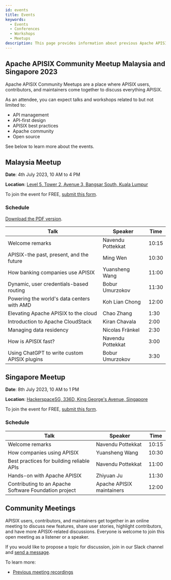 ```yaml
---
id: events
title: Events
keywords:
  - Events
  - Conferences
  - Workshops
  - Meetups
description: This page provides information about previous Apache APISIX's community events.
---
```


## Apache APISIX Community Meetup Malaysia and Singapore 2023

Apache APISIX Community Meetups are a place where APISIX users, contributors, and maintainers come together to discuss everything APISIX.

As an attendee, you can expect talks and workshops related to but not limited to:

- API management
- API-first design
- APISIX best practices
- Apache community
- Open source

See below to learn more about the events.

## Malaysia Meetup

**Date**: 4th July 2023, 10 AM to 4 PM

**Location**: [Level 5, Tower 2, Avenue 3, Bangsar South, Kuala Lumpur](https://goo.gl/maps/26m6CHbn86RszbtZ7)

To join the event for FREE, [submit this form](https://forms.gle/sUmjdBQAMPjDehYR8).

### Schedule

[Download the PDF version](https://bit.ly/apisix-meetup-malaysia).

| Talk                                         | Speaker           | Time  |
| -------------------------------------------- | ----------------- | ----- |
| Welcome remarks                              | Navendu Pottekkat | 10:15 |
| APISIX-the past, present, and the future     | Ming Wen          | 10:30 |
| How banking companies use APISIX             | Yuansheng Wang    | 11:00 |
| Dynamic, user credentials-based routing      | Bobur Umurzokov   | 11:30 |
| Powering the world's data centers with AMD   | Koh Lian Chong    | 12:00 |
| Elevating Apache APISIX to the cloud         | Chao Zhang        | 1:30  |
| Introduction to Apache CloudStack            | Kiran Chavala     | 2:00  |
| Managing data residency                      | Nicolas Fränkel   | 2:30  |
| How is APISIX fast?                          | Navendu Pottekkat | 3:00  |
| Using ChatGPT to write custom APISIX plugins | Bobur Umurzokov   | 3:30  |

## Singapore Meetup

**Date**: 8th July 2023, 10 AM to 1 PM

**Location**: [HackerspaceSG, 336D, King George's Avenue, Singapore](https://goo.gl/maps/gv1qSY8fxftn3Siv6)

To join the event for FREE, [submit this form](https://forms.gle/JSzVmfXon9HCTSee9).

### Schedule

| Talk                                                  | Speaker                   | Time  |
| ----------------------------------------------------- | ------------------------- | ----- |
| Welcome remarks                                       | Navendu Pottekkat         | 10:15 |
| How companies using APISIX                            | Yuansheng Wang            | 10:30 |
| Best practices for building reliable APIs             | Navendu Pottekkat         | 11:00 |
| Hands-on with Apache APISIX                           | Zhiyuan Ju                | 11:30 |
| Contributing to an Apache Software Foundation project | Apache APISIX maintainers | 12:00 |

## Community Meetings

APISIX users, contributors, and maintainers get together in an online meeting to discuss new features, share user stories, highlight contributors, and have more APISIX-related discussions. Everyone is welcome to join this open meeting as a listener or a speaker.

If you would like to propose a topic for discussion, join in our Slack channel and [send a message](https://apisix.apache.org/docs/general/join/#join-the-slack-channel).

To learn more:

- [Previous meeting recordings](https://youtube.com/playlist?list=PLAoKZlos1sznjgFQsm31QAWeJmv8_w7SP)
